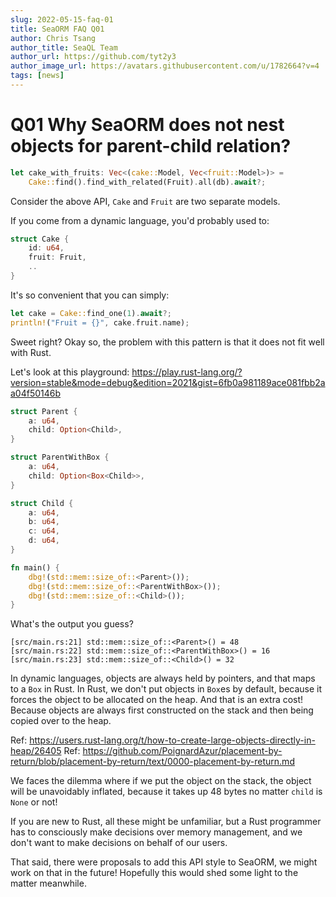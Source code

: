 ```yaml
---
slug: 2022-05-15-faq-01
title: SeaORM FAQ Q01
author: Chris Tsang
author_title: SeaQL Team
author_url: https://github.com/tyt2y3
author_image_url: https://avatars.githubusercontent.com/u/1782664?v=4
tags: [news]
---
```


# Q01 Why SeaORM does not nest objects for parent-child relation?

```rust
let cake_with_fruits: Vec<(cake::Model, Vec<fruit::Model>)> =
    Cake::find().find_with_related(Fruit).all(db).await?;
```

Consider the above API, `Cake` and `Fruit` are two separate models.

If you come from a dynamic language, you'd probably used to:

```rust
struct Cake {
    id: u64,
    fruit: Fruit,
    ..
}
```

It's so convenient that you can simply:

```rust
let cake = Cake::find_one(1).await?;
println!("Fruit = {}", cake.fruit.name);
```

Sweet right? Okay so, the problem with this pattern is that it does not fit well with Rust.

Let's look at this playground: https://play.rust-lang.org/?version=stable&mode=debug&edition=2021&gist=6fb0a981189ace081fbb2aa04f50146b

```rust
struct Parent {
    a: u64,
    child: Option<Child>,
}

struct ParentWithBox {
    a: u64,
    child: Option<Box<Child>>,
}

struct Child {
    a: u64,
    b: u64,
    c: u64,
    d: u64,
}

fn main() {
    dbg!(std::mem::size_of::<Parent>());
    dbg!(std::mem::size_of::<ParentWithBox>());
    dbg!(std::mem::size_of::<Child>());
}
```

What's the output you guess?

```log
[src/main.rs:21] std::mem::size_of::<Parent>() = 48
[src/main.rs:22] std::mem::size_of::<ParentWithBox>() = 16
[src/main.rs:23] std::mem::size_of::<Child>() = 32
```

In dynamic languages, objects are always held by pointers, and that maps to a `Box` in Rust. In Rust, we don't put objects in `Box`es by default, because it forces the object to be allocated on the heap. And that is an extra cost! Because objects are always first constructed on the stack and then being copied over to the heap.

Ref: https://users.rust-lang.org/t/how-to-create-large-objects-directly-in-heap/26405
Ref: https://github.com/PoignardAzur/placement-by-return/blob/placement-by-return/text/0000-placement-by-return.md

We faces the dilemma where if we put the object on the stack, the object will be unavoidably inflated, because it takes up 48 bytes no matter `child` is `None` or not!

If you are new to Rust, all these might be unfamiliar, but a Rust programmer has to consciously make decisions over memory management, and we don't want to make decisions on behalf of our users.

That said, there were proposals to add this API style to SeaORM, we might work on that in the future! Hopefully this would shed some light to the matter meanwhile.